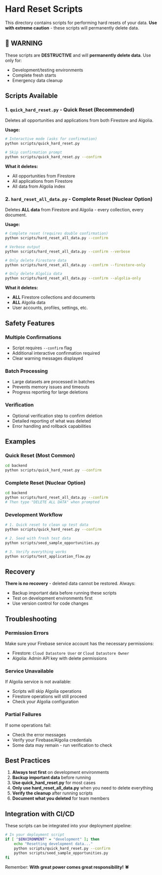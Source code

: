 # Hard Reset Scripts

This directory contains scripts for performing hard resets of your data. **Use with extreme caution** - these scripts will permanently delete data.

## 🚨 WARNING

These scripts are **DESTRUCTIVE** and will **permanently delete data**. Use only for:
- Development/testing environments
- Complete fresh starts
- Emergency data cleanup

## Scripts Available

### 1. `quick_hard_reset.py` - Quick Reset (Recommended)

Deletes all opportunities and applications from both Firestore and Algolia.

**Usage:**
```bash
# Interactive mode (asks for confirmation)
python scripts/quick_hard_reset.py

# Skip confirmation prompt
python scripts/quick_hard_reset.py --confirm
```

**What it deletes:**
- All opportunities from Firestore
- All applications from Firestore
- All data from Algolia index

### 2. `hard_reset_all_data.py` - Complete Reset (Nuclear Option)

Deletes **ALL data** from Firestore and Algolia - every collection, every document.

**Usage:**
```bash
# Complete reset (requires double confirmation)
python scripts/hard_reset_all_data.py --confirm

# Verbose output
python scripts/hard_reset_all_data.py --confirm --verbose

# Only delete Firestore data
python scripts/hard_reset_all_data.py --confirm --firestore-only

# Only delete Algolia data
python scripts/hard_reset_all_data.py --confirm --algolia-only
```

**What it deletes:**
- **ALL** Firestore collections and documents
- **ALL** Algolia data
- User accounts, profiles, settings, etc.

## Safety Features

### Multiple Confirmations
- Script requires `--confirm` flag
- Additional interactive confirmation required
- Clear warning messages displayed

### Batch Processing
- Large datasets are processed in batches
- Prevents memory issues and timeouts
- Progress reporting for large deletions

### Verification
- Optional verification step to confirm deletion
- Detailed reporting of what was deleted
- Error handling and rollback capabilities

## Examples

### Quick Reset (Most Common)
```bash
cd backend
python scripts/quick_hard_reset.py --confirm
```

### Complete Reset (Nuclear Option)
```bash
cd backend
python scripts/hard_reset_all_data.py --confirm
# Then type "DELETE ALL DATA" when prompted
```

### Development Workflow
```bash
# 1. Quick reset to clean up test data
python scripts/quick_hard_reset.py --confirm

# 2. Seed with fresh test data
python scripts/seed_sample_opportunities.py

# 3. Verify everything works
python scripts/test_application_flow.py
```

## Recovery

**There is no recovery** - deleted data cannot be restored. Always:
- Backup important data before running these scripts
- Test on development environments first
- Use version control for code changes

## Troubleshooting

### Permission Errors
Make sure your Firebase service account has the necessary permissions:
- Firestore: `Cloud Datastore User` or `Cloud Datastore Owner`
- Algolia: Admin API key with delete permissions

### Service Unavailable
If Algolia service is not available:
- Scripts will skip Algolia operations
- Firestore operations will still proceed
- Check your Algolia configuration

### Partial Failures
If some operations fail:
- Check the error messages
- Verify your Firebase/Algolia credentials
- Some data may remain - run verification to check

## Best Practices

1. **Always test first** on development environments
2. **Backup important data** before running
3. **Use quick_hard_reset.py** for most cases
4. **Only use hard_reset_all_data.py** when you need to delete everything
5. **Verify the cleanup** after running scripts
6. **Document what you deleted** for team members

## Integration with CI/CD

These scripts can be integrated into your deployment pipeline:

```bash
# In your deployment script
if [ "$ENVIRONMENT" = "development" ]; then
    echo "Resetting development data..."
    python scripts/quick_hard_reset.py --confirm
    python scripts/seed_sample_opportunities.py
fi
```

Remember: **With great power comes great responsibility!** 🕷️
